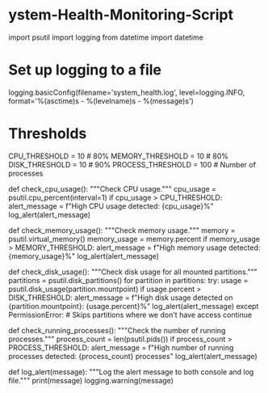 # ystem-Health-Monitoring-Script
import psutil
import logging
from datetime import datetime

# Set up logging to a file
logging.basicConfig(filename='system_health.log', 
                    level=logging.INFO, 
                    format='%(asctime)s - %(levelname)s - %(message)s')

# Thresholds
CPU_THRESHOLD = 10  # 80%
MEMORY_THRESHOLD = 10  # 80%
DISK_THRESHOLD = 10  # 90%
PROCESS_THRESHOLD = 100  # Number of processes

def check_cpu_usage():
    """Check CPU usage."""
    cpu_usage = psutil.cpu_percent(interval=1)
    if cpu_usage > CPU_THRESHOLD:
        alert_message = f"High CPU usage detected: {cpu_usage}%"
        log_alert(alert_message)

def check_memory_usage():
    """Check memory usage."""
    memory = psutil.virtual_memory()
    memory_usage = memory.percent
    if memory_usage > MEMORY_THRESHOLD:
        alert_message = f"High memory usage detected: {memory_usage}%"
        log_alert(alert_message)

def check_disk_usage():
    """Check disk usage for all mounted partitions."""
    partitions = psutil.disk_partitions()
    for partition in partitions:
        try:
            usage = psutil.disk_usage(partition.mountpoint)
            if usage.percent > DISK_THRESHOLD:
                alert_message = f"High disk usage detected on {partition.mountpoint}: {usage.percent}%"
                log_alert(alert_message)
        except PermissionError:
            # Skips partitions where we don't have access
            continue

def check_running_processes():
    """Check the number of running processes."""
    process_count = len(psutil.pids())
    if process_count > PROCESS_THRESHOLD:
        alert_message = f"High number of running processes detected: {process_count} processes"
        log_alert(alert_message)

def log_alert(message):
    """Log the alert message to both console and log file."""
    print(message)
    logging.warning(message)


